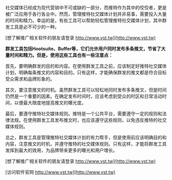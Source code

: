 社交媒体已经成为现代营销中不可或缺的一部分，而推特作为其中的佼佼者，更是被广泛应用于各行各业中。然而，管理推特社交媒体计划并非易事，需要投入大量的时间和精力。幸运的是，有些工具可以帮助轻松管理推特社交媒体计划，其中群发工具是必不可少的一种。

[想了解推广相关软件的朋友请登录 http://www.vst.tw](http://www.vst.tw)

**群发工具包括Hootsuite、Buffer等，它们允许用户同时发布多条推文，节省了大量时间和精力。但是，使用这些工具也有一些注意点：**

首先，要明确群发的目的和内容。在使用群发工具之前，应该制定好推特社交媒体计划，明确每条推文的内容和目的。只有这样，才能确保群发的推文都是符合目标受众需求和品牌形象的。

其次，要注意推文的时机。虽然群发工具可以轻松地同时发布多条推文，但是时间仍然是一个重要的因素。在确定发布时间时，应该考虑到受众的时区和日常活动时间，以便最大限度地提高推文的曝光度。

最后，要遵守推特社交媒体规则。推特是一个公共平台，需要遵守一定的规则和法律法规。在使用群发工具发布推文时，也应该遵守这些规则，以免违反推特的社交媒体规则。

总之，群发工具是管理推特社交媒体计划的有力帮手，但是使用前应该明确目的和内容，注意推文的时机，并遵守推特的社交媒体规则。只有这样，才能将群发工具发挥到最大的效用，为品牌带来更多的曝光和用户增长。

[想了解推广相关软件的朋友请登录 http://www.vst.tw](http://www.vst.tw)


[访问软件官网 http://www.vst.tw](http://www.vst.tw)
